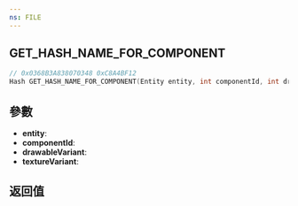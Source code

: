 ```yaml
---
ns: FILE
---
```

## GET_HASH_NAME_FOR_COMPONENT

```c
// 0x0368B3A838070348 0xC8A4BF12
Hash GET_HASH_NAME_FOR_COMPONENT(Entity entity, int componentId, int drawableVariant, int textureVariant);
```


## 參數
* **entity**: 
* **componentId**: 
* **drawableVariant**: 
* **textureVariant**: 

## 返回值
